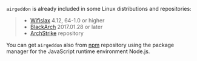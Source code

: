 `airgeddon` is already included in some Linux distributions and repositories:

> - [Wifislax] 4.12, 64-1.0 or higher
> - [BlackArch] 2017.01.28 or later
> - [ArchStrike] repository

[Wifislax]: http://www.wifislax.com
[BlackArch]: https://blackarch.org
[ArchStrike]: https://archstrike.org/wiki

You can get `airgeddon` also from [npm] repository using the package manager for the JavaScript runtime environment Node.js.

[npm]: https://www.npmjs.com/package/get-airgeddon